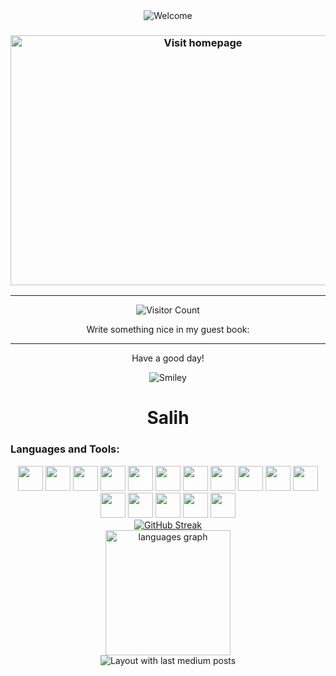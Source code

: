 <div align="center">
  <img src="https://web.archive.org/web/20091024150840/http://www.geocities.com/clubedoscarrinhos/clubedoscarrinhos.gif" alt="Welcome" align="center">
</div>

<h3 align="center">
  <a href="https://cbp.io">
    <img src="https://yunti.wordpress.com/wp-content/uploads/2019/01/turk_bayragi_03_tam35blog.gif" alt="Visit homepage" width="600" height="400" align="center">
  </a>
</h3>

<hr>

<div align="center">
  <img src="https://profile-counter.glitch.me/{78e49c}/count.svg" alt="Visitor Count">
</div>

<div align="center">
  <p>Write something nice in my guest book:</p>
</div>

<hr>

<div align="center">
  <p>Have a good day!</p>
</div>

<div align="center">
  <img src="https://web.archive.org/web/20090810024743im_/http://www.geocities.com/libral_guy/ranks.gif" alt="Smiley">
</div>

<h1 align="center">Salih</h1>

<h3 align="left">Languages and Tools:</h3>
<p align="left"> 
  <link rel="stylesheet" type='text/css' href="https://cdn.jsdelivr.net/gh/devicons/devicon@latest/devicon.min.css" /> 
</p>

<div align="center">
  <img src="https://cdn.jsdelivr.net/gh/devicons/devicon@latest/icons/java/java-original.svg" width="40" height="40" class="icon-container">
  <img src="https://cdn.jsdelivr.net/gh/devicons/devicon@latest/icons/python/python-original.svg" width="40" height="40" class="icon-container">
  <img src="https://cdn.jsdelivr.net/gh/devicons/devicon@latest/icons/kotlin/kotlin-original.svg" width="40" height="40" class="icon-container">
  <img src="https://cdn.jsdelivr.net/gh/devicons/devicon@latest/icons/csharp/csharp-original.svg" width="40" height="40" class="icon-container">
  <img src="https://cdn.jsdelivr.net/gh/devicons/devicon@latest/icons/c/c-original.svg" width="40" height="40" class="icon-container">
  <img src="https://cdn.jsdelivr.net/gh/devicons/devicon@latest/icons/unity/unity-original.svg" width="40" height="40" class="icon-container">
  <img src="https://cdn.jsdelivr.net/gh/devicons/devicon@latest/icons/androidstudio/androidstudio-original.svg" width="40" height="40" class="icon-container">
  <img src="https://cdn.jsdelivr.net/gh/devicons/devicon@latest/icons/android/android-plain.svg" width="40" height="40" class="icon-container">
  <img src="https://cdn.jsdelivr.net/gh/devicons/devicon@latest/icons/linux/linux-original.svg" width="40" height="40" class="icon-container">
  <img src="https://cdn.jsdelivr.net/gh/devicons/devicon@latest/icons/ubuntu/ubuntu-original.svg" width="40" height="40" class="icon-container">
  <img src="https://cdn.jsdelivr.net/gh/devicons/devicon@latest/icons/powershell/powershell-original.svg" width="40" height="40" class="icon-container">
  <img src="https://cdn.jsdelivr.net/gh/devicons/devicon@latest/icons/visualstudio/visualstudio-original.svg" width="40" height="40" class="icon-container">
  <img src="https://cdn.jsdelivr.net/gh/devicons/devicon@latest/icons/intellij/intellij-original.svg" width="40" height="40" class="icon-container">
  <img src="https://cdn.jsdelivr.net/gh/devicons/devicon@latest/icons/github/github-original.svg" width="40" height="40" class="icon-container">
  <img src="https://cdn.jsdelivr.net/gh/devicons/devicon@latest/icons/redhat/redhat-original.svg" width="40" height="40" class="icon-container">
  <img src="https://cdn.jsdelivr.net/gh/devicons/devicon@latest/icons/jetpackcompose/jetpackcompose-original.svg" width="40" height="40" class="icon-container">
</div>

<div align="center">
  <a href="https://git.io/streak-stats">
    <img src="https://github-readme-streak-stats.herokuapp.com?user=78e49c&border_radius=1&date_format=j%2Fn%5B%2FY%5D&card_width=200&card_height=200&hide_current_streak=true&hide_longest_streak=true" alt="GitHub Streak">
  </a>
</div>

<div align="center">
  <img src="https://github-readme-stats.vercel.app/api/top-langs?username=78e49c&locale=en&hide_title=false&layout=compact&card_width=200&langs_count=5&theme=default&hide_border=true&order=2" height="200" alt="languages graph">
</div>

<div align="center">
  <img src="https://github-read-medium-git-main.pahlevikun.vercel.app/latest?limit=4&username=78e49c" alt="Layout with last medium posts">
</div>
